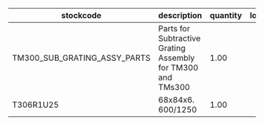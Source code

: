 |stockcode|description|quantity|location|
|---------|-----------|--------|--------|
|TM300_SUB_GRATING_ASSY_PARTS|Parts for Subtractive Grating Assembly for TM300 and TMs300|1.00||
|T306R1U25|68x84x6. 600/1250|1.00||
